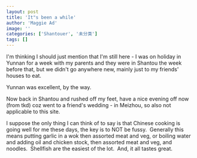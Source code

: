 ```yaml
---
layout: post
title: 'It"s been a while'
author: 'Maggie Ad'
image: ''
categories: ['Shantouer', '未分类']
tags: []
---
```


I'm thinking I should just mention that I'm still here - I was on holiday in Yunnan for a week with my parents and they were in Shantou the week before that, but we didn't go anywhere new, mainly just to my friends' houses to eat.

Yunnan was excellent, by the way.

Now back in Shantou and rushed off my feet, have a nice evening off now (from tkd) coz went to a friend's wedding - in Meizhou, so also not applicable to this site.

I suppose the only thing I can think of to say is that Chinese cooking is going well for me these days, the key is to NOT be fussy.  Generally this means putting garlic in a wok then assorted meat and veg, or boiling water and adding oil and chicken stock, then assorted meat and veg, and noodles.  Shellfish are the easiest of the lot.  And, it all tastes great.